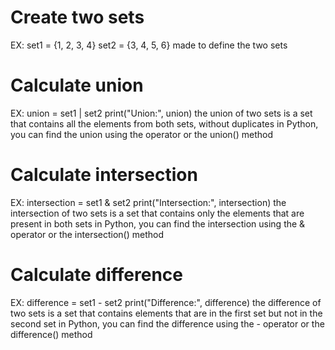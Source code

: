 # Create two sets
EX: set1 = {1, 2, 3, 4}
set2 = {3, 4, 5, 6}
made to define the two sets 

# Calculate union
EX: union = set1 | set2
print("Union:", union)
the union of two sets is a set that contains all the elements from both sets, 
without duplicates in Python, you can find the union using the operator or the union() method

# Calculate intersection
EX: intersection = set1 & set2
print("Intersection:", intersection)
the intersection of two sets is a set that contains only the elements that are present in both sets
in Python, you can find the intersection using the & operator or the intersection() method

# Calculate difference 
EX: difference = set1 - set2
print("Difference:", difference)
the difference of two sets is a set that contains elements that are in the first set but not in the second set 
in Python, you can find the difference using the - operator or the difference() method
